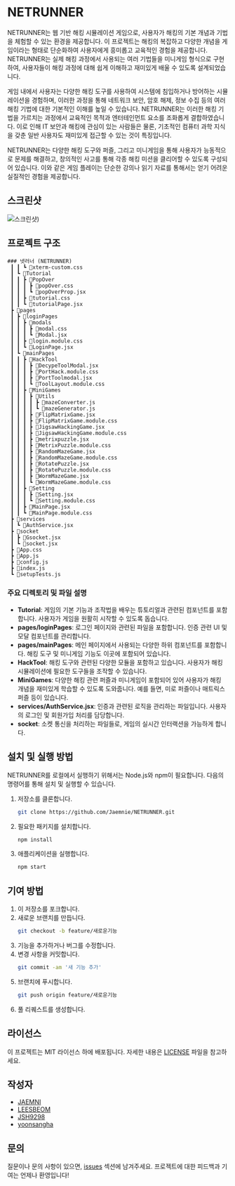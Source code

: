 # NETRUNNER

NETRUNNER는 웹 기반 해킹 시뮬레이션 게임으로, 사용자가 해킹의 기본 개념과 기법을 체험할 수 있는 환경을 제공합니다. 이 프로젝트는 해킹의 복잡하고 다양한 개념을 게임이라는 형태로 단순화하여 사용자에게 흥미롭고 교육적인 경험을 제공합니다. NETRUNNER는 실제 해킹 과정에서 사용되는 여러 기법들을 미니게임 형식으로 구현하여, 사용자들이 해킹 과정에 대해 쉽게 이해하고 재미있게 배울 수 있도록 설계되었습니다. 

게임 내에서 사용자는 다양한 해킹 도구를 사용하여 시스템에 침입하거나 방어하는 시뮬레이션을 경험하며, 이러한 과정을 통해 네트워크 보안, 암호 해제, 정보 수집 등의 여러 해킹 기법에 대한 기본적인 이해를 높일 수 있습니다. NETRUNNER는 이러한 해킹 기법을 가르치는 과정에서 교육적인 목적과 엔터테인먼트 요소를 조화롭게 결합하였습니다. 이로 인해 IT 보안과 해킹에 관심이 있는 사람들은 물론, 기초적인 컴퓨터 과학 지식을 갖춘 일반 사용자도 재미있게 접근할 수 있는 것이 특징입니다.

NETRUNNER는 다양한 해킹 도구와 퍼즐, 그리고 미니게임을 통해 사용자가 능동적으로 문제를 해결하고, 창의적인 사고를 통해 각종 해킹 미션을 클리어할 수 있도록 구성되어 있습니다. 이와 같은 게임 플레이는 단순한 강의나 읽기 자료를 통해서는 얻기 어려운 실질적인 경험을 제공합니다.

## 스크린샷
![스크린샷](https://i.imgur.com/tlv0pTY.png))

## 프로젝트 구조

```
### 넷러너 (NETRUNNER)
 ┃ ┃ ┗ 📜xterm-custom.css
 ┃ ┗ 📂Tutorial
 ┃ ┃ ┣ 📂PopOver
 ┃ ┃ ┃ ┣ 📜popOver.css
 ┃ ┃ ┃ ┗ 📜popOverProp.jsx
 ┃ ┃ ┣ 📜tutorial.css
 ┃ ┃ ┗ 📜tutorialPage.jsx
 ┣ 📂pages
 ┃ ┣ 📂loginPages
 ┃ ┃ ┣ 📂modals
 ┃ ┃ ┃ ┣ 📜modal.css
 ┃ ┃ ┃ ┗ 📜Modal.jsx
 ┃ ┃ ┣ 📜login.module.css
 ┃ ┃ ┗ 📜LoginPage.jsx
 ┃ ┗ 📂mainPages
 ┃ ┃ ┣ 📂HackTool
 ┃ ┃ ┃ ┣ 📜DecypeToolModal.jsx
 ┃ ┃ ┃ ┣ 📜PortHack.module.css
 ┃ ┃ ┃ ┣ 📜PortToolmodal.jsx
 ┃ ┃ ┃ ┗ 📜ToolLayout.module.css
 ┃ ┃ ┣ 📂MiniGames
 ┃ ┃ ┃ ┣ 📂Utils
 ┃ ┃ ┃ ┃ ┣ 📜mazeConverter.js
 ┃ ┃ ┃ ┃ ┗ 📜mazeGenerator.js
 ┃ ┃ ┃ ┣ 📜FlipMatrixGame.jsx
 ┃ ┃ ┃ ┣ 📜FlipMatrixGame.module.css
 ┃ ┃ ┃ ┣ 📜JigsawHackingGame.jsx
 ┃ ┃ ┃ ┣ 📜JigsawHackingGame.module.css
 ┃ ┃ ┃ ┣ 📜metrixpuzzle.jsx
 ┃ ┃ ┃ ┣ 📜MetrixPuzzle.module.css
 ┃ ┃ ┃ ┣ 📜RandomMazeGame.jsx
 ┃ ┃ ┃ ┣ 📜RandomMazeGame.module.css
 ┃ ┃ ┃ ┣ 📜RotatePuzzle.jsx
 ┃ ┃ ┃ ┣ 📜RotatePuzzle.module.css
 ┃ ┃ ┃ ┣ 📜WormMazeGame.jsx
 ┃ ┃ ┃ ┗ 📜WormMazeGame.module.css
 ┃ ┃ ┣ 📂Setting
 ┃ ┃ ┃ ┣ 📜Setting.jsx
 ┃ ┃ ┃ ┗ 📜Setting.module.css
 ┃ ┃ ┣ 📜MainPage.jsx
 ┃ ┃ ┗ 📜MainPage.module.css
 ┣ 📂services
 ┃ ┗ 📜AuthService.jsx
 ┣ 📂socket
 ┃ ┣ 📜Gsocket.jsx
 ┃ ┗ 📜socket.jsx
 ┣ 📜App.css
 ┣ 📜App.js
 ┣ 📜config.js
 ┣ 📜index.js
 ┗ 📜setupTests.js
```

### 주요 디렉토리 및 파일 설명

- **Tutorial**: 게임의 기본 기능과 조작법을 배우는 튜토리얼과 관련된 컴포넌트를 포함합니다. 사용자가 게임을 원활히 시작할 수 있도록 돕습니다.
- **pages/loginPages**: 로그인 페이지와 관련된 파일을 포함합니다. 인증 관련 UI 및 모달 컴포넌트를 관리합니다.
- **pages/mainPages**: 메인 페이지에서 사용되는 다양한 하위 컴포넌트를 포함합니다. 해킹 도구 및 미니게임 기능도 이곳에 포함되어 있습니다.
- **HackTool**: 해킹 도구와 관련된 다양한 모듈을 포함하고 있습니다. 사용자가 해킹 시뮬레이션에 필요한 도구들을 조작할 수 있습니다.
- **MiniGames**: 다양한 해킹 관련 퍼즐과 미니게임이 포함되어 있어 사용자가 해킹 개념을 재미있게 학습할 수 있도록 도와줍니다. 예를 들면, 미로 퍼즐이나 매트릭스 퍼즐 등이 있습니다.
- **services/AuthService.jsx**: 인증과 관련된 로직을 관리하는 파일입니다. 사용자의 로그인 및 회원가입 처리를 담당합니다.
- **socket**: 소켓 통신을 처리하는 파일들로, 게임의 실시간 인터랙션을 가능하게 합니다.

## 설치 및 실행 방법

NETRUNNER를 로컬에서 실행하기 위해서는 Node.js와 npm이 필요합니다. 다음의 명령어를 통해 설치 및 실행할 수 있습니다.

1. 저장소를 클론합니다.
   ```bash
   git clone https://github.com/Jaemnie/NETRUNNER.git
   ```
2. 필요한 패키지를 설치합니다.
   ```bash
   npm install
   ```
3. 애플리케이션을 실행합니다.
   ```bash
   npm start
   ```

## 기여 방법

1. 이 저장소를 포크합니다.
2. 새로운 브랜치를 만듭니다.
    ```bash
    git checkout -b feature/새로운기능
    ```
3. 기능을 추가하거나 버그를 수정합니다.
4. 변경 사항을 커밋합니다.
    ```bash
    git commit -am '새 기능 추가'
    ```
5. 브랜치에 푸시합니다.
    ```bash
    git push origin feature/새로운기능
    ```
6. 풀 리퀘스트를 생성합니다.

## 라이선스

이 프로젝트는 MIT 라이선스 하에 배포됩니다. 자세한 내용은 [LICENSE](LICENSE) 파일을 참고하세요.

## 작성자

- [JAEMNI](https://github.com/Jaemnie)
- [LEESBEOM](https://github.com/LEESBEOM)
- [JSH9298](https://github.com/jsh9298)
- [yoonsangha](https://github.com/yoonsangha)

## 문의

질문이나 문의 사항이 있으면, [issues](https://github.com/Jaemnie/NETRUNNER/issues) 섹션에 남겨주세요. 프로젝트에 대한 피드백과 기여는 언제나 환영입니다!
